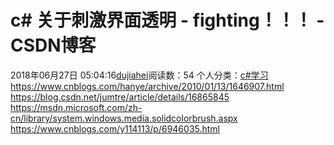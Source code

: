 # c# 关于刺激界面透明 - fighting！！！ - CSDN博客
2018年06月27日 05:04:16[dujiahei](https://me.csdn.net/dujiahei)阅读数：54
个人分类：[c#学习](https://blog.csdn.net/dujiahei/article/category/7257395)
https://www.cnblogs.com/hanye/archive/2010/01/13/1646907.html
https://blog.csdn.net/jumtre/article/details/16865845
https://msdn.microsoft.com/zh-cn/library/system.windows.media.solidcolorbrush.aspx
https://www.cnblogs.com/y114113/p/6946035.html            
